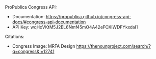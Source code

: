 ProPublica Congress API:
- Documentation: https://propublica.github.io/congress-api-docs/#congress-api-documentation
- API Key: wqHoVKtM5J2EL6Nmf45mO4A42eFOXIWDFYkxdaI1

Citations:
- Congress Image: MRFA Design
https://thenounproject.com/search/?q=congress&i=12741
